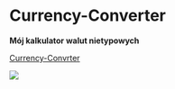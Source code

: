 # Currency-Converter

**Mój kalkulator walut nietypowych**

[Currency-Convrter](https://github.com/KamilaPyrda/Currency-Converter.git)

![](https://kamilapyrda.github.io/Currency-Converter/)
